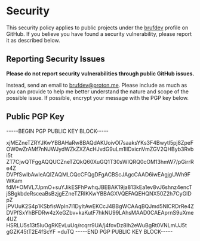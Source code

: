 # Security

This security policy applies to public projects under the [brufdev](https://github.com/brufdev) profile on GitHub. If you believe you have found a security vulnerability, please report it as described below.

## Reporting Security Issues

**Please do not report security vulnerabilities through public GitHub issues.**

Instead, send an email to [brufdev@proton.me](mailto:brufdev@proton.me). Please include as much as you can provide to help me better understand the nature and scope of the possible issue. If possible, encrypt your message with the PGP key below.

## Public PGP Key

-----BEGIN PGP PUBLIC KEY BLOCK-----

xjMEZneTZRYJKwYBBAHaRw8BAQdAKUoivOl7saaksYKs3F4Bwytl5pj8ZpeF
OW0wZrAMf7nNJWJydWZkZXZAcHJvdG9uLm1lIDxicnVmZGV2QHByb3Rvbi5t
ZT7CjwQTFggAQQUCZneTZQkQ60XuGQ1T30sWIQRQ0cOM13hmW7/pGirrRe4Z
DVPfSwIbAwIeAQIZAQMLCQcCFQgDFgACBScJAgcCAAD6iwEAgjgUWh9FWKam
fdM+OMVL7JpmO+suYJikESFhPwhqJBEBAK19ja813kEa1ev8vJ6shnz4encT
jSBgkbdeRsceaBsBzjgEZneTZRIKKwYBBAGXVQEFAQEHQNX50Z2h7CyGIDpZ
jPVUuK2S4p1KSbfisWpIn7I1DyItAwEKCcJ4BBgWCAAqBQJmd5NlCRDrRe4Z
DVPfSxYhBFDRw4zXeGZbv+kaKutF7hkNU99LAhsMAAD0CAEAprnS9uXme4UZ
HSRLU5s13t5IuOgRKEvLuUq/rcqrr9UA/j4fovDz8Ih2eWuBgRt0VNLmUJ5t
gGZK45tT2E4fScYF
=duTQ
-----END PGP PUBLIC KEY BLOCK-----
